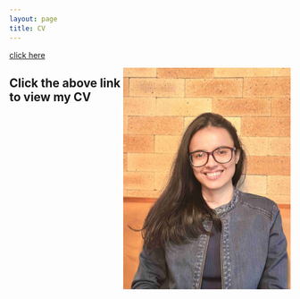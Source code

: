 ```yaml
---
layout: page
title: CV
---
```



[click here](https://maumitabhaumik.github.io/Bhaumik_CV__2023.pdf)

<img align="right" src="CV_photo.jpg" width="300" height="396">

<h2>Click the above link to view my CV</h2>




